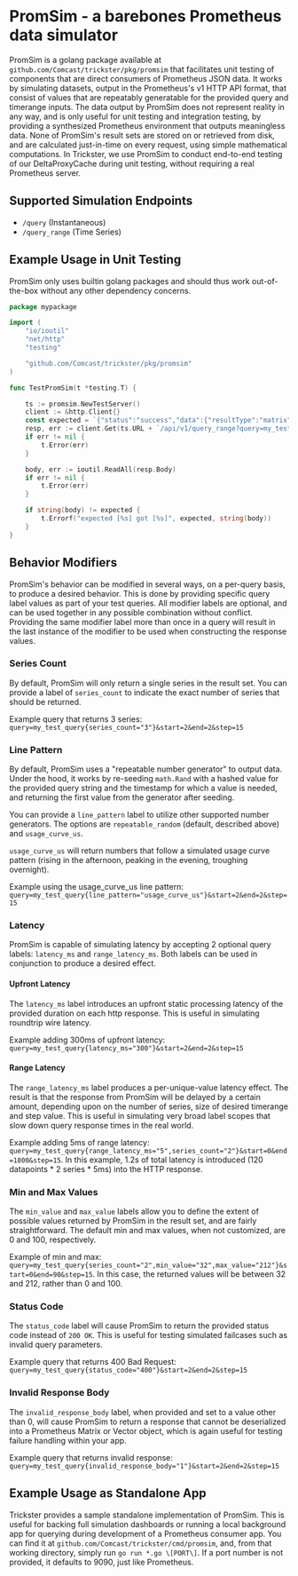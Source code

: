 # PromSim - a barebones Prometheus data simulator

PromSim is a golang package available at `github.com/Comcast/trickster/pkg/promsim` that facilitates unit testing of components that are direct consumers of Prometheus JSON data. It works by simulating datasets, output in the Prometheus's v1 HTTP API format, that consist of values that are repeatably generatable for the provided query and timerange inputs. The data output by PromSim does not represent reality in any way, and is only useful for unit testing and integration testing, by providing a synthesized Prometheus environment that outputs meaningless data. None of PromSim's result sets are stored on or retrieved from disk, and are calculated just-in-time on every request, using simple mathematical computations. In Trickster, we use PromSim to conduct end-to-end testing of our DeltaProxyCache during unit testing, without requiring a real Prometheus server.

## Supported Simulation Endpoints

- `/query` (Instantaneous)
- `/query_range` (Time Series)

## Example Usage in Unit Testing

PromSim only uses builtin golang packages and should thus work out-of-the-box without any other dependency concerns.

```go
package mypackage

import (
	"io/ioutil"
	"net/http"
	"testing"

	"github.com/Comcast/trickster/pkg/promsim"
)

func TestPromSim(t *testing.T) {

	ts := promsim.NewTestServer()
	client := &http.Client{}
	const expected = `{"status":"success","data":{"resultType":"matrix","result":[{"metric":{"random_label":"57","series_count":"1","series_id":"0"},"values":[[2,"93"]]}]}}`
	resp, err := client.Get(ts.URL + `/api/v1/query_range?query=my_test_query{random_label="57",series_count="1"}&start=2&end=2&step=15`)
	if err != nil {
		t.Error(err)
	}

	body, err := ioutil.ReadAll(resp.Body)
	if err != nil {
		t.Error(err)
	}

	if string(body) != expected {
		t.Errorf("expected [%s] got [%s]", expected, string(body))
	}
}
```

## Behavior Modifiers

PromSim's behavior can be modified in several ways, on a per-query basis, to produce a desired behavior. This is done by providing specific query label values as part of your test queries. All modifier labels are optional, and can be used together in any possible combination without conflict. Providing the same modifier label more than once in a query will result in the last instance of the modifier to be used when constructing the response values.

### Series Count

By default, PromSim will only return a single series in the result set. You can provide a label of `series_count` to indicate the exact number of series that should be returned.

Example query that returns 3 series: `query=my_test_query{series_count="3"}&start=2&end=2&step=15`

### Line Pattern

By default, PromSim uses a "repeatable number generator" to output data. Under the hood, it works by re-seeding `math.Rand` with a hashed value for the provided query string and the timestamp for which a value is needed, and returning the first value from the generator after seeding.

You can provide a `line_pattern` label to utilize other supported number generators. The options are `repeatable_random` (default, described above) and `usage_curve_us`.

`usage_curve_us` will return numbers that follow a simulated usage curve pattern (rising in the afternoon, peaking in the evening, troughing overnight).

Example using the usage_curve_us line pattern: `query=my_test_query{line_pattern="usage_curve_us"}&start=2&end=2&step=15`

### Latency

PromSim is capable of simulating latency by accepting 2 optional query labels: `latency_ms` and `range_latency_ms`. Both labels can be used in conjunction to produce a desired effect.

#### Upfront Latency

The `latency_ms` label introduces an upfront static processing latency of the provided duration on each http response. This is useful in simulating roundtrip wire latency.

Example adding 300ms of upfront latency: `query=my_test_query{latency_ms="300"}&start=2&end=2&step=15`

#### Range Latency

The `range_latency_ms` label produces a per-unique-value latency effect. The result is that the response from PromSim will be delayed by a certain amount, depending upon on the number of series, size of desired timerange and step value. This is useful in simulating very broad label scopes that slow down query response times in the real world.

Example adding 5ms of range latency: `query=my_test_query{range_latency_ms="5",series_count="2"}&start=0&end=1800&step=15`. In this example, 1.2s of total latency is introduced (120 datapoints * 2 series * 5ms) into the HTTP response.

### Min and Max Values

The `min_value` and `max_value` labels allow you to define the extent of possible values returned by PromSim in the result set, and are fairly straightforward. The default min and max values, when not customized, are 0 and 100, respectively.

Example of min and max: `query=my_test_query{series_count="2",min_value="32",max_value="212"}&start=0&end=90&step=15`. In this case, the returned values will be between 32 and 212, rather than 0 and 100.

### Status Code

The `status_code` label will cause PromSim to return the provided status code instead of `200 OK`. This is useful for testing simulated failcases such as invalid query parameters.

Example query that returns 400 Bad Request: `query=my_test_query{status_code="400"}&start=2&end=2&step=15`

### Invalid Response Body

The `invalid_response_body` label, when provided and set to a value other than 0, will cause PromSim to return a response that cannot be deserialized into a Prometheus Matrix or Vector object, which is again useful for testing failure handling within your app.

Example query that returns invalid response: `query=my_test_query{invalid_response_body="1"}&start=2&end=2&step=15`

## Example Usage as Standalone App

Trickster provides a sample standalone implementation of PromSim. This is useful for backing full simulation dashboards or running a local background app for querying during development of a Prometheus consumer app. You can find it at `github.com/Comcast/trickster/cmd/promsim`, and, from that working directory, simply run `go run *.go \[PORT\]`. If a port number is not provided, it defaults to 9090, just like Prometheus.